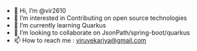 - 👋 Hi, I’m @vir2610
- 👀 I’m interested in Contributing on open source technologies
- 🌱 I’m currently learning Quarkus
- 💞️ I’m looking to collaborate on JsonPath/spring-boot/quarkus
- 📫 How to reach me : viruvekariya@gmail.com

<!---
vir2610/vir2610 is a ✨ special ✨ repository because its `README.md` (this file) appears on your GitHub profile.
You can click the Preview link to take a look at your changes.
--->
